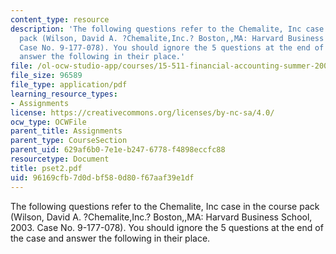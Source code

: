```yaml
---
content_type: resource
description: 'The following questions refer to the Chemalite, Inc case in the course
  pack (Wilson, David A. ?Chemalite,Inc.? Boston,,MA: Harvard Business School, 2003.
  Case No. 9-177-078). You should ignore the 5 questions at the end of the case and
  answer the following in their place.'
file: /ol-ocw-studio-app/courses/15-511-financial-accounting-summer-2004/96169cfb7d0dbf580d80f67aaf39e1df_pset2.pdf
file_size: 96589
file_type: application/pdf
learning_resource_types:
- Assignments
license: https://creativecommons.org/licenses/by-nc-sa/4.0/
ocw_type: OCWFile
parent_title: Assignments
parent_type: CourseSection
parent_uid: 629af6b0-7e1e-b247-6778-f4898eccfc88
resourcetype: Document
title: pset2.pdf
uid: 96169cfb-7d0d-bf58-0d80-f67aaf39e1df
---
```

The following questions refer to the Chemalite, Inc case in the course pack (Wilson, David A. ?Chemalite,Inc.? Boston,,MA: Harvard Business School, 2003. Case No. 9-177-078). You should ignore the 5 questions at the end of the case and answer the following in their place.